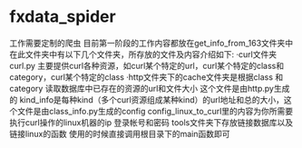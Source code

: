 # fxdata_spider
工作需要定制的爬虫
目前第一阶段的工作内容都放在get_info_from_163文件夹中
在此文件夹中有以下几个文件夹，所存放的文件及内容介绍如下:
·curl文件夹 curl.py 主要提供curl各种资源，如curl某个特定的url，curl某个特定的class和category，curl某个特定的class
·http文件夹下的cache文件夹是根据class 和category 读取数据库中已存在的资源的url和文件大小  这个文件是由http.py生成的
kind_info是每种kind（多个curl资源组成某种kind）的url地址和总的大小，这个文件是由class_info.py生成的config
config_linux_to_curl里的内容为你所需要执行curl操作的linux机器的ip 登录帐号和密码
tools文件夹下存放链接数据库以及链接linux的函数
使用的时候直接调用根目录下的main函数即可
